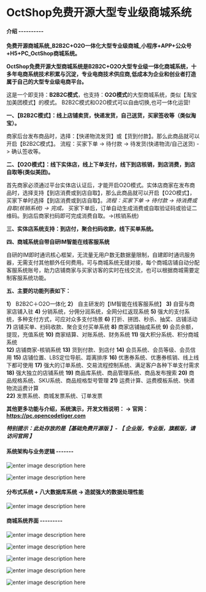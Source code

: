 ﻿

# OctShop免费开源大型专业级商城系统

#### 介绍 ----------

**免费开源商城系统_B2B2C+O2O一体化大型专业级商城_小程序+APP+公众号+H5+PC_OctShop商城系统。**

**OctShop免费开源大型商城系统是B2B2C+O2O大型专业级一体化商城系统，十多年电商系统技术积累与沉淀，专业电商技术供应商,低成本为企业和创业者打造属于自己的大型专业级电商平台。**

这是一个即支持：**B2B2C模式**，也支持：**O2O模式**的大型商城系统，类似【淘宝加美团模式】的模式。
B2B2C模式和O2O模式可以自由切换,也可一体化运营! 

**一、【B2B2C模式】：线上店铺卖货，快递发货，自己送货，买家签收等（类似淘宝）。**

商家后台发布商品时，选择：【快递物流发货】或【货到付款】。那么此商品就可以开启【B2B2C模式】。
流程：买家下单 -> 待付款 -> 待发货(快递物流/自己送货) -> 确认签收等。

**二、【O2O模式】：线下实体店，线上下单支付，线下到店核销，到店消费，到店自取等(类似美团)。**

首先商家必须通过平台实体店认证后，才能开启O2O模式。实体店商家在发布商品时，选择支持【到店消费或到店自取】，那么此商品就可以开启【O2O模式】，买家下单时选择【到店消费或到店自取】。*流程：买家下单 -> 待付款 -> 待消费或自取(核销系统) -> 完成。*  买家下单后，订单自动生成消费或自取验证码或验证二维码。到店后商家扫码即可完成消费自取。->(核销系统)

**三、实体店系统支持：到店付，聚合扫码收款，线下买单系统。**

**四、商城系统自带自研IM智能在线客服系统**

自研的IM即时通讯核心框架，无流量无用户数无数据量限制，自建即时通讯服务器，无需支付其他额外任何费用。可与商城系统无缝对接，每个商城店铺自动分配客服系统账号，助力店铺商家与买家访客的实时在线交流，也可以根据商城需要定制客服系统功能。

**五、主要的功能列表如下：**

**1）** B2B2C＋O2O一体化 
**2）** 自主研发的【IM智能在线客服系统】
**3)**  自营与商家店铺入驻
**4)**  分销系统，分佣分润系统，全网分红返现系统
**5)**  强大的支付系统，多种支付方式，可应对众多支付场景
**6)**  打折、拼团、秒杀、抽奖、店铺活动
**7)**  店铺买单、扫码收款、聚合支付买单系统
**8)**  商家店铺抽成系统
**9)**  会员余额，提现，充值系统
**10)**  商家结算、对账系统、财务系统
**11)**  强大积分系统、积分商城系统    
**12)**  店铺商家-核销系统
**13)**  货到付款、到店付
**14)**  会员系统、会员等级、会员信用
**15)**  店铺位置、LBS定位导航、距离排序
**16)**  优惠券系统、优惠券核销、线上线下都可使用
**17)**  强大的订单系统、交易流程控制系统、满足客户各种下单支付需求
**18)**  强大独立的店铺系统
**19)**  商品库系统、商品管理系统、商品发布搜索
**20)**  商品规格系统、SKU系统、商品规格型号管理
**21)**  运费计算、运费模板系统、快递物流运费计算    
**22)**  发票系统、商城发票系统、订单发票 

**其他更多功能与介绍，系统演示，开发文档说明： -> 官网：https://pc.opencodetiger.com** 

***特别提示：此处存放的是【基础免费开源版 】- 【 企业版，专业版，旗舰版，请访问官网 】***

#### 系统架构与业务逻辑 -------

![enter image description here](https://github.com/octshop/freeupload/main/ImgsDesc/10_03.jpg)

![enter image description here](https://m.opencodetiger.com/Upload/ArtDescImgs/art_202107040933170520.jpg)

#### **分布式系统 + 八大数据库系统 -> 造就强大的数据处理性能**

![enter image description here](https://m.opencodetiger.com/Upload/ArtDescImgs/art_202107030953288660.jpg)

#### 商城系统界面 ---------
![enter image description here](https://pc.opencodetiger.com/Assets/Imgs/uishow/10/10_01.jpg)

![enter image description here](https://pc.opencodetiger.com/Assets/Imgs/uishow/11/11_10.jpg)

![enter image description here](https://pc.opencodetiger.com/Assets/Imgs/uishow/10/10_02.jpg)

![enter image description here](https://pc.opencodetiger.com/Assets/Imgs/uishow/10/10_03.jpg)

![enter image description here](https://pc.opencodetiger.com/Assets/Imgs/uishow/13/13_01.jpg)


